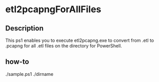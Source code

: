 # etl2pcapngForAllFiles

## Description
This ps1 enables you to execute etl2pcapng.exe to convert from .etl to .pcapng for all .etl files on the directory for PowerShell.

## how-to

./sample.ps1 ./dirname
